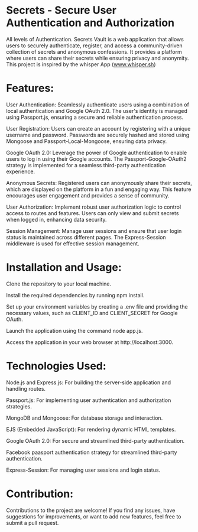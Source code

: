 # Secrets - Secure User Authentication and Authorization
All levels of Authentication.  Secrets Vault is a web application that allows users to securely authenticate, register, and access a community-driven collection of secrets and anonymous confessions. It provides a platform where users can share their secrets while ensuring privacy and anonymity. This project is inspired by the whisper App (www.whisper.sh)

# Features: 
User Authentication: Seamlessly authenticate users using a combination of local authentication and Google OAuth 2.0. The user's identity is managed using Passport.js, ensuring a secure and reliable authentication process.

User Registration: Users can create an account by registering with a unique username and password. Passwords are securely hashed and stored using Mongoose and Passport-Local-Mongoose, ensuring data privacy.

Google OAuth 2.0: Leverage the power of Google authentication to enable users to log in using their Google accounts. The Passport-Google-OAuth2 strategy is implemented for a seamless third-party authentication experience.

Anonymous Secrets: Registered users can anonymously share their secrets, which are displayed on the platform in a fun and engaging way. This feature encourages user engagement and provides a sense of community.

User Authorization: Implement robust user authorization logic to control access to routes and features. Users can only view and submit secrets when logged in, enhancing data security.

Session Management: Manage user sessions and ensure that user login status is maintained across different pages. The Express-Session middleware is used for effective session management.

# Installation and Usage: 
Clone the repository to your local machine.

Install the required dependencies by running npm install.

Set up your environment variables by creating a .env file and providing the necessary values, such as CLIENT_ID and CLIENT_SECRET for Google OAuth.

Launch the application using the command node app.js.

Access the application in your web browser at http://localhost:3000.

# Technologies Used: 
Node.js and Express.js: For building the server-side application and handling routes.

Passport.js: For implementing user authentication and authorization strategies.

MongoDB and Mongoose: For database storage and interaction.

EJS (Embedded JavaScript): For rendering dynamic HTML templates.

Google OAuth 2.0: For secure and streamlined third-party authentication.

Facebook paasport authentication strategy for streamlined third-party authentication.

Express-Session: For managing user sessions and login status.

# Contribution: 
Contributions to the project are welcome! If you find any issues, have suggestions for improvements, or want to add new features, feel free to submit a pull request.

